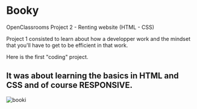 # Booky
OpenClassrooms Project 2 - Renting website (HTML - CSS)

Project 1 consisted to learn about how a developper work and the mindset that you'll have to get to be efficient in that work.

Here is the first "coding" project. 

## It was about learning the basics in HTML and CSS and of course RESPONSIVE.

![booki](https://user-images.githubusercontent.com/101552588/205619638-4aa184b8-7c32-4fd8-bce7-aeb75688ce44.png)
